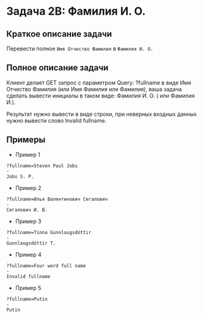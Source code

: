 # Задача 2B: Фамилия И. О.
## Краткое описание задачи
Перевести полное `Имя Отчество Фамилия` в `Фамилия И. О.`

## Полное описание задачи
Клиент делает GET запрос с параметром Query: ?fullname в виде Имя Отчество Фамилия (или Имя Фамилия или Фамилия), ваша задача сделать вывести инициалы в таком виде: Фамилия И. О. ( или Фамилия И.).

Результат нужно вывести в виде строки, при неверных входных данных нужно вывести слово Invalid fullname.

## Примеры

 * Пример 1

```
?fullname=Steven Paul Jobs
-
Jobs S. P.
```

 * Пример 2

```
?fullname=Илья Валентинович Сегалович
-
Сегалович И. В.
```

 * Пример 3

```
?fullname=Tinna Gunnlaugsdóttir
-
Gunnlaugsdóttir T.
```

 * Пример 4

```
?fullname=Four word full name
-
Invalid fullname
```

 * Пример 5

```
?fullname=Putin
-
Putin
```

